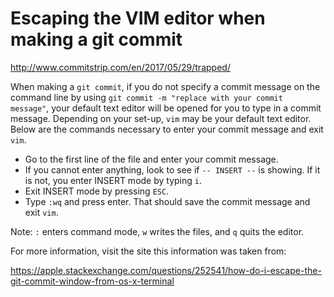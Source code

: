 # Escaping the VIM editor when making a git commit

<http://www.commitstrip.com/en/2017/05/29/trapped/>

When making a `git commit`, if you do not specify a commit message on the
command line by using `git commit -m "replace with your commit message"`, your
default text editor will be opened for you to type in a commit message.
Depending on your set-up, `vim` may be your default text editor.  Below
are the commands necessary to enter your commit message and exit `vim`.

* Go to the first line of the file and enter your commit message.
* If you cannot enter anything, look to see if `-- INSERT --` is showing.  If
it is not, you enter INSERT mode by typing `i`.
* Exit INSERT mode by pressing `ESC`.
* Type `:wq` and press enter.  That should save the commit message and exit 
`vim`.


Note:  `:` enters command mode, `w` writes the files, and `q` quits the editor.

For more information, visit the site this information was taken from:

<https://apple.stackexchange.com/questions/252541/how-do-i-escape-the-git-commit-window-from-os-x-terminal>

